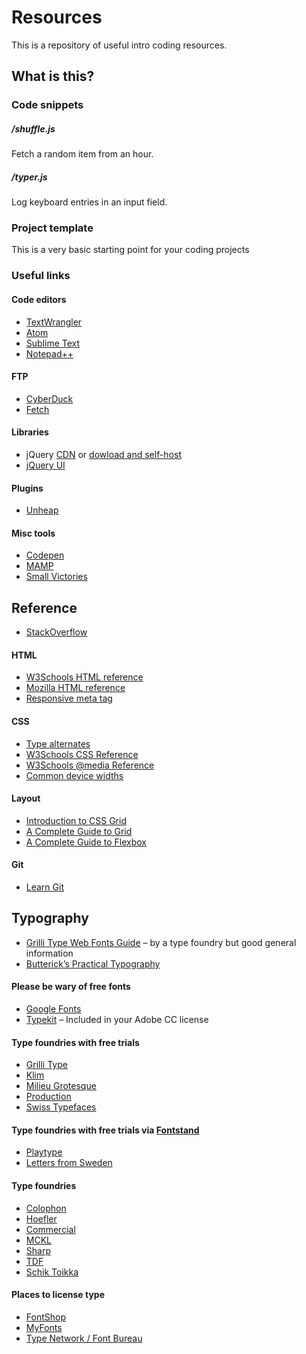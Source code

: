 # Resources
This is a repository of useful intro coding resources.

## What is this?

### Code snippets
##### /shuffle.js
Fetch a random item from an hour.

##### /typer.js
Log keyboard entries in an input field.

### Project template
This is a very basic starting point for your coding projects

### Useful links
#### Code editors
+ [TextWrangler](http://www.barebones.com/products/textwrangler/)
+ [Atom](https://atom.io)
+ [Sublime Text](https://www.sublimetext.com)
+ [Notepad++](https://notepad-plus-plus.org)

#### FTP
+ [CyberDuck](http://cyberduck.io)
+ [Fetch](http://fetchsoftworks.com)

#### Libraries
+ jQuery [CDN](https://code.jquery.com) or [dowload and self-host](http://jquery.com/download/)
+ [jQuery UI](https://jqueryui.com)

#### Plugins
+ [Unheap](http://www.unheap.com)

#### Misc tools
+ [Codepen](http://www.codepen.io)
+ [MAMP](https://www.mamp.info/en/)
+ [Small Victories](http://www.smallvictori.es)

## Reference
+ [StackOverflow](http://stackoverflow.com)

#### HTML
+ [W3Schools HTML reference](http://www.w3schools.com/tags/ref_byfunc.asp)
+ [Mozilla HTML reference](https://developer.mozilla.org/en-US/docs/Web/HTML/Element)
+ [Responsive meta tag](https://css-tricks.com/snippets/html/responsive-meta-tag/)

#### CSS
+ [Type alternates](http://clagnut.com/sandbox/css3/)
+ [W3Schools CSS Reference](https://www.w3schools.com/cssref/default.asp)
+ [W3Schools @media Reference](https://www.w3schools.com/cssref/css3_pr_mediaquery.asp)
+ [Common device widths](https://css-tricks.com/snippets/css/media-queries-for-standard-devices/)

#### Layout
+ [Introduction to CSS Grid](https://mozilladevelopers.github.io/playground/css-grid)
+ [A Complete Guide to Grid](https://css-tricks.com/snippets/css/complete-guide-grid/)
+ [A Complete Guide to Flexbox](https://css-tricks.com/snippets/css/a-guide-to-flexbox/)

#### Git
+ [Learn Git](https://www.atlassian.com/git)

## Typography
+ [Grilli Type Web Fonts Guide](https://github.com/grillitype/web-fonts-guide) – by a type foundry but good general information
+ [Butterick’s Practical Typography](https://practicaltypography.com)

#### Please be wary of free fonts
+ [Google Fonts](https://fonts.google.com)
+ [Typekit](https://typekit.com) – Included in your Adobe CC license

#### Type foundries with free trials
+ [Grilli Type](https://klim.co.nz)
+ [Klim](https://klim.co.nz)
+ [Milieu Grotesque](https://www.milieugrotesque.com)
+ [Production](https://www.productiontype.com)
+ [Swiss Typefaces](https://www.swisstypefaces.com)

#### Type foundries with free trials via [Fontstand](https://fontstand.com)
+ [Playtype](https://playtype.com/selected)
+ [Letters from Sweden](https://lettersfromsweden.se)

#### Type foundries
+ [Colophon](https://www.colophon-foundry.org)
+ [Hoefler](https://www.typography.com)
+ [Commercial](https://commercialtype.com/catalog)
+ [MCKL](https://mckltype.com)
+ [Sharp](https://sharptype.co)
+ [TDF](https://thedesignersfoundry.com)
+ [Schik Toikka ](https://www.schick-toikka.com)

#### Places to license type
+ [FontShop](https://www.fontshop.com)
+ [MyFonts](https://www.myfonts.com)
+ [Type Network / Font Bureau](https://fontbureau.typenetwork.com)
